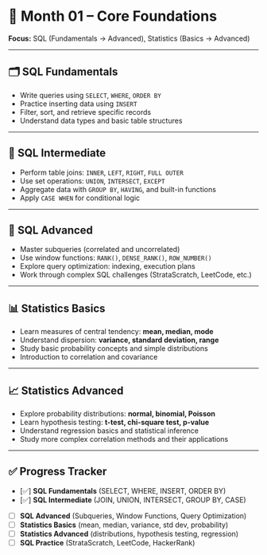 # 📘 Month 01 – Core Foundations  
**Focus:** SQL (Fundamentals → Advanced), Statistics (Basics → Advanced)  

---

## 🗂️ SQL Fundamentals  
- Write queries using `SELECT`, `WHERE`, `ORDER BY`  
- Practice inserting data using `INSERT`  
- Filter, sort, and retrieve specific records  
- Understand data types and basic table structures  

---

## 🔄 SQL Intermediate  
- Perform table joins: `INNER`, `LEFT`, `RIGHT`, `FULL OUTER`  
- Use set operations: `UNION`, `INTERSECT`, `EXCEPT`  
- Aggregate data with `GROUP BY`, `HAVING`, and built-in functions  
- Apply `CASE WHEN` for conditional logic  

---

## 🧠 SQL Advanced  
- Master subqueries (correlated and uncorrelated)  
- Use window functions: `RANK()`, `DENSE_RANK()`, `ROW_NUMBER()`  
- Explore query optimization: indexing, execution plans  
- Work through complex SQL challenges (StrataScratch, LeetCode, etc.)  

---

## 📊 Statistics Basics  
- Learn measures of central tendency: **mean, median, mode**  
- Understand dispersion: **variance, standard deviation, range**  
- Study basic probability concepts and simple distributions  
- Introduction to correlation and covariance  

---

## 📈 Statistics Advanced  
- Explore probability distributions: **normal, binomial, Poisson**  
- Learn hypothesis testing: **t-test, chi-square test, p-value**  
- Understand regression basics and statistical inference  
- Study more complex correlation methods and their applications  

---

## ✅ Progress Tracker  
- [✅] **SQL Fundamentals** (SELECT, WHERE, INSERT, ORDER BY)  
- [✅] **SQL Intermediate** (JOIN, UNION, INTERSECT, GROUP BY, CASE)  
- [ ] **SQL Advanced** (Subqueries, Window Functions, Query Optimization)  
- [ ] **Statistics Basics** (mean, median, variance, std dev, probability)  
- [ ] **Statistics Advanced** (distributions, hypothesis testing, regression)  
- [ ] **SQL Practice** (StrataScratch, LeetCode, HackerRank)  
